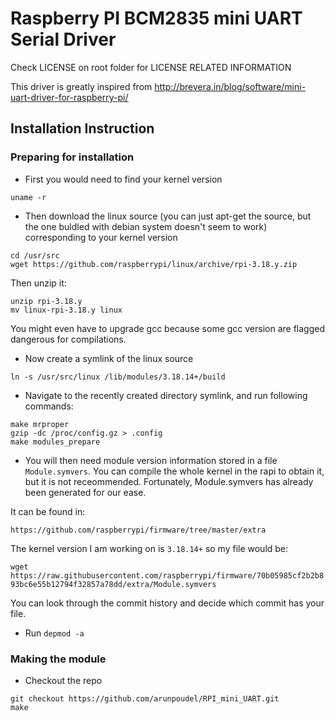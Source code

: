 # Raspberry PI BCM2835 mini UART Serial Driver
Check LICENSE on root folder for LICENSE RELATED INFORMATION

This driver is greatly inspired from 
http://brevera.in/blog/software/mini-uart-driver-for-raspberry-pi/

## Installation Instruction

### Preparing for installation

* First you would need to find your kernel version

`uname -r`

* Then download the linux source (you can just apt-get the source, but the one buldled with debian system doesn't seem to work) corresponding to your kernel version

```
cd /usr/src
wget https://github.com/raspberrypi/linux/archive/rpi-3.18.y.zip
```

Then unzip it:

```
unzip rpi-3.18.y
mv linux-rpi-3.18.y linux
```

You might even have to upgrade gcc because some gcc version are flagged dangerous for compilations.

* Now create a symlink of the linux source

`ln -s /usr/src/linux /lib/modules/3.18.14+/build`

* Navigate to the recently created directory symlink, and run following commands:

```
make mrproper
gzip -dc /proc/config.gz > .config
make modules_prepare
```

* You will then need module version information stored in a file `Module.symvers`. You can compile the whole kernel in the rapi to obtain it, but it is not receommended. Fortunately, Module.symvers has already been generated for our ease.

It can be found in:

`https://github.com/raspberrypi/firmware/tree/master/extra`

The kernel version I am working on is `3.18.14+` so my file would be:

`wget https://raw.githubusercontent.com/raspberrypi/firmware/70b05985cf2b2b893bc6e55b12794f32857a78dd/extra/Module.symvers`

You can look through the commit history and decide which commit has your file.

* Run `depmod -a`

### Making the module

* Checkout the repo

```
git checkout https://github.com/arunpoudel/RPI_mini_UART.git
make
```
